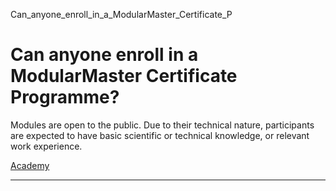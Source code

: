 Can_anyone_enroll_in_a_ModularMaster_Certificate_P



Can anyone enroll in a ModularMaster Certificate Programme?
===========================================================

Modules are open to the public. Due to their technical nature, participants are expected to have basic scientific or technical knowledge, or relevant work experience.

[Academy](https://www.sutd.edu.sg/tag/academy/)

---

